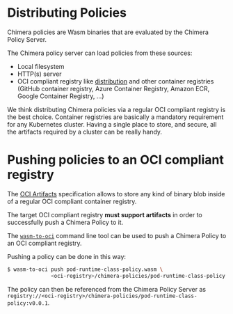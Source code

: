 # Distributing Policies

Chimera policies are Wasm binaries that are evaluated by the
Chimera Policy Server.

The Chimera policy server can load policies from these
sources:

  * Local filesystem
  * HTTP(s) server
  * OCI compliant registry like [distribution](https://github.com/distribution/distribution)
    and other container registries (GitHub container registry, Azure Container
    Registry, Amazon ECR, Google Container Registry, ...)

We think distributing Chimera policies via a regular OCI compliant
registry is the best choice. Container registries are basically a
mandatory requirement for any Kubernetes cluster. Having a single
place to store, and secure, all the artifacts required by a cluster
can be really handy.

# Pushing policies to an OCI compliant registry

The [OCI Artifacts](https://github.com/opencontainers/artifacts)
specification allows to store any kind of binary blob inside of a
regular OCI compliant container registry.

The target OCI compliant registry **must support artifacts** in order
to successfully push a Chimera Policy to it.

The [`wasm-to-oci`](https://github.com/engineerd/wasm-to-oci) command line tool
can be used to push a Chimera Policy to an OCI compliant registry.

Pushing a policy can be done in this way:

```bash
$ wasm-to-oci push pod-runtime-class-policy.wasm \
              <oci-registry>/chimera-policies/pod-runtime-class-policy:v0.0.1
```

The policy can then be referenced from the Chimera Policy Server as
`registry://<oci-registry>/chimera-policies/pod-runtime-class-policy:v0.0.1`.
